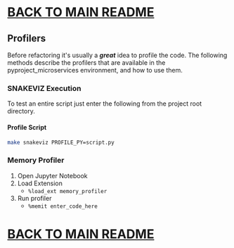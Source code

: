 # [BACK TO MAIN README](../README.md)

## Profilers
Before refactoring it's usually a ***great*** idea to profile the code.
The following methods describe the profilers that are available in the 
pyproject_microservices environment, and how to use them.


### SNAKEVIZ Execution
To test an entire script just enter the following from the project root
directory.

#### Profile Script
```bash
make snakeviz PROFILE_PY=script.py
```

### Memory Profiler
1. Open Jupyter Notebook
1. Load Extension
    - `%load_ext memory_profiler`
1. Run profiler
    - `%memit enter_code_here`

# [BACK TO MAIN README](../README.md)
